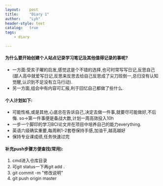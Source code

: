 ```yaml
---
layout:    post
title:     "Diary 1"
author:    "Lyh"
header-style: text
catalog:   true
tags:
    - diary
    
---
```


#### 为什么要开始创建个人站点记录学习笔记及其他值得记录的事呢?
- 一方面:受亥子曜的启发,感觉这是个不错的选择,也可时常写写日记,反思自己(鄙人高中就爱写日记,反思来反思去给自己反思成了尖刀班倒一,总归没有认知觉醒,认识到不足没有立马行动).
- 另一方面,组会中有内容可汇报,利于回忆自己都做了些什么.
#### 个人计划如下:
- 可能性格,或是其他,心底总在告诉自己,决定去做一件事,就要尽可能做好,不后悔. so->第一件事便是备战大数,计划一周高效投入10h
- 一步一个脚印的学习BCI论文并在项目中培养自己的能力everything.
- 英语六级确实重要,每周刷1-2套卷保持手感,加油干,越高越好
- 保持专业课成绩,任务快速过完
#### 补充push步骤方便查找(常用):
1. cmd进入仓库目录
2. 可git status一下再git add .
3. git commit -m "修改说明"
4. git push origin master

